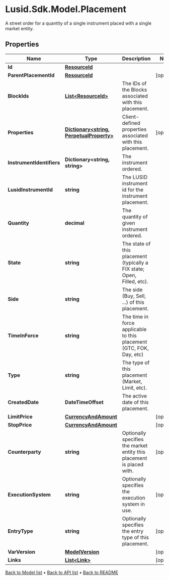# Lusid.Sdk.Model.Placement
A street order for a quantity of a single instrument placed with a single market entity.

## Properties

Name | Type | Description | Notes
------------ | ------------- | ------------- | -------------
**Id** | [**ResourceId**](ResourceId.md) |  | 
**ParentPlacementId** | [**ResourceId**](ResourceId.md) |  | [optional] 
**BlockIds** | [**List&lt;ResourceId&gt;**](ResourceId.md) | The IDs of the Blocks associated with this placement. | 
**Properties** | [**Dictionary&lt;string, PerpetualProperty&gt;**](PerpetualProperty.md) | Client-defined properties associated with this placement. | [optional] 
**InstrumentIdentifiers** | **Dictionary&lt;string, string&gt;** | The instrument ordered. | 
**LusidInstrumentId** | **string** | The LUSID instrument id for the instrument placement. | 
**Quantity** | **decimal** | The quantity of given instrument ordered. | 
**State** | **string** | The state of this placement (typically a FIX state; Open, Filled, etc). | 
**Side** | **string** | The side (Buy, Sell, ...) of this placement. | 
**TimeInForce** | **string** | The time in force applicable to this placement (GTC, FOK, Day, etc) | 
**Type** | **string** | The type of this placement (Market, Limit, etc). | 
**CreatedDate** | **DateTimeOffset** | The active date of this placement. | 
**LimitPrice** | [**CurrencyAndAmount**](CurrencyAndAmount.md) |  | [optional] 
**StopPrice** | [**CurrencyAndAmount**](CurrencyAndAmount.md) |  | [optional] 
**Counterparty** | **string** | Optionally specifies the market entity this placement is placed with. | [optional] 
**ExecutionSystem** | **string** | Optionally specifies the execution system in use. | [optional] 
**EntryType** | **string** | Optionally specifies the entry type of this placement. | [optional] 
**VarVersion** | [**ModelVersion**](ModelVersion.md) |  | [optional] 
**Links** | [**List&lt;Link&gt;**](Link.md) |  | [optional] 

[Back to Model list](../README.md#documentation-for-models) &#8226; [Back to API list](../README.md#documentation-for-api-endpoints) &#8226; [Back to README](../README.md)

